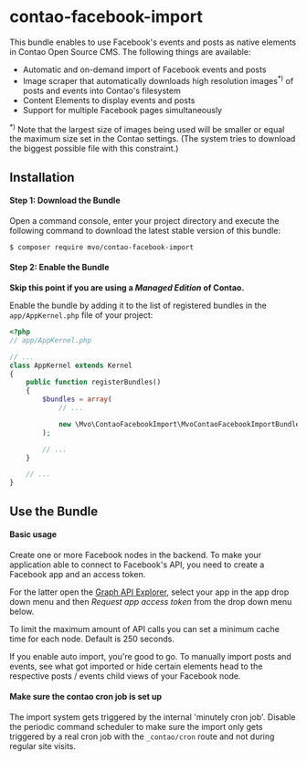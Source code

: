 contao-facebook-import
======================
This bundle enables to use Facebook's events and posts as native elements in
Contao Open Source CMS. The following things are available:

* Automatic and on-demand import of Facebook events and posts
* Image scraper that automatically downloads high resolution
  images<sup>*)</sup> of posts and events into Contao's filesystem 
* Content Elements to display events and posts
* Support for multiple Facebook pages simultaneously  
 
 <sup>*)</sup> Note that the largest size of images being used will be smaller
 or equal the maximum size set in the Contao settings. (The system tries to
 download the biggest possible file with this constraint.)  
    
    
    
Installation
------------

#### Step 1: Download the Bundle  

Open a command console, enter your project directory and execute the
following command to download the latest stable version of this bundle:

```console
$ composer require mvo/contao-facebook-import
```

#### Step 2: Enable the Bundle

**Skip this point if you are using a *Managed Edition* of Contao.**

Enable the bundle by adding it to the list of registered bundles
in the `app/AppKernel.php` file of your project:

```php
<?php
// app/AppKernel.php

// ...
class AppKernel extends Kernel
{
    public function registerBundles()
    {
        $bundles = array(
            // ...

            new \Mvo\ContaoFacebookImport\MvoContaoFacebookImportBundle(),
        );

        // ...
    }

    // ...
}
```
 
Use the Bundle
--------------

#### Basic usage
Create one or more Facebook nodes in the backend. To make your application able
to connect to Facebook's API, you need to create a Facebook app and an access
token.   

For the latter open the [Graph API Explorer][Graph API Explorer], select your
app in the app drop down menu and then *Request app access token* from the
drop down menu below.

To limit the maximum amount of API calls you can set a minimum cache time for
each node. Default is 250 seconds. 

If you enable auto import, you're good to go. To manually import posts and
events, see what got imported or hide certain elements head to the respective
posts / events child views of your Facebook node.


#### Make sure the contao cron job is set up
The import system gets triggered by the internal 'minutely cron job'. Disable
the periodic command scheduler to make sure the import only gets triggered by a 
real cron job with the ``_contao/cron`` route and not during regular site
visits.

[Graph API Explorer]: https://developers.facebook.com/tools/explorer/